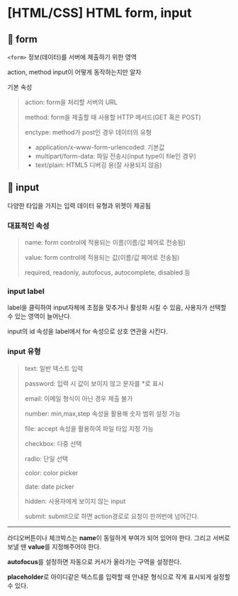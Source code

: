 # [HTML/CSS] HTML form, input

## 📌 form

`<form>` 정보(데이터)를 서버에 제출하기 위한 영역

action, method input이 어떻게 동작하는지만 알자

기본 속성

>action: form을 처리할 서버의 URL
>
>method: form을 제출할 때 사용할 HTTP 메서드(GET 혹은 POST)
>
>enctype: method가 post인 경우 데이터의 유형
>
>- application/x-www-form-urlencoded: 기본값
>- multipart/form-data: 파일 전송시(input type이 file인 경우)
>- text/plain: HTML5 디버깅 용(잘 사용되지 않음)

## 📌 input

다양한 타입을 가지는 입력 데이터 유형과 위젯이 제공됨

### 대표적인 속성

>name: form control에 적용되는 이름(이름/값 페어로 전송됨)
>
>value: form control에 적용되는 값(이름/값 페어로 전송됨)
>
>required, readonly, autofocus, autocomplete, disabled 등

### input label

label을 클릭하여 input자체에 초점을 맞추거나 활성화 시킬 수 있음, 사용자가 선택할 수 있는 영역이 늘어난다.

input의 id 속성을 label에서 for 속성으로 상호 연관을 시킨다.

### input 유형

>text: 일반 텍스트 입력
>
>password: 입력 시 값이 보이지 않고 문자를 *로 표시
>
>email: 이메일 형식이 아닌 경우 제출 불가
>
>number: min,max,step 속성을 활용해 숫자 범위 설정 가능
>
>file: accept 속성을 활용하여 파일 타입 지정 가능
>
>checkbox: 다중 선택
>
>radio: 단일 선택
>
>color: color picker
>
>date: date picker
>
>hidden: 사용자에게 보이지 않는 input
>
>submit: submit으로 하면 action경로로 요청이 한꺼번에 넘어간다.

---

라디오버튼이나 체크박스는 **name**이 동일하게 부여가 되어 있어야 한다. 그리고 서버로 보낼 땐 **value**를 지정해주어야 한다.

**autofocus**를 설정하면 자동으로 커서가 올라가는 구역을 설정한다.

**placeholder**로 아이디같은 텍스트를 입력할 때 안내문 형식으로 작게 표시되게 설정할 수 있다.